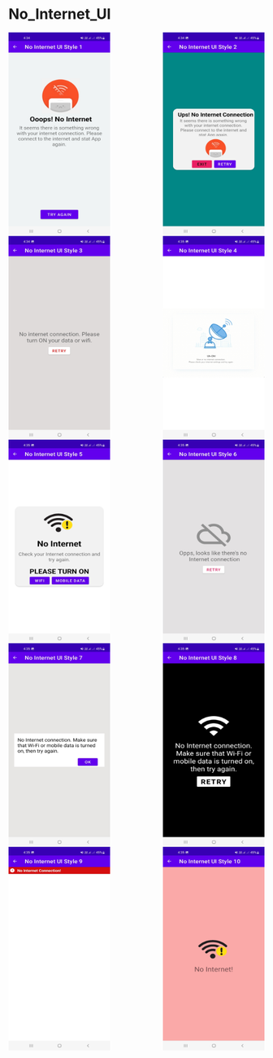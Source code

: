 # No_Internet_UI

<div style="display: flex; flex-wrap: wrap; justify-content: space-between;">
    <img src="/image/ss1.jpg" alt="UI Design" style="width: 200px; height: 400px;">
    <img src="/image/ss2.jpg" alt="UI Design" style="width: 200px; height: 400px;">
    <img src="/image/ss3.jpg" alt="UI Design" style="width: 200px; height: 400px;">
    <img src="/image/ss4.jpg" alt="UI Design" style="width: 200px; height: 400px;">
</div>

<div style="display: flex; flex-wrap: wrap; justify-content: space-between;">
    <img src="/image/ss5.jpg" alt="UI Design" style="width: 200px; height: 400px;">
    <img src="/image/ss6.jpg" alt="UI Design" style="width: 200px; height: 400px;">
    <img src="/image/ss7.jpg" alt="UI Design" style="width: 200px; height: 400px;">
    <img src="/image/ss8.jpg" alt="UI Design" style="width: 200px; height: 400px;">
</div>

<div style="display: flex; flex-wrap: wrap; justify-content: space-between;">
    <img src="/image/ss9.jpg" alt="UI Design" style="width: 200px; height: 400px;">
    <img src="/image/ss10.jpg" alt="UI Design" style="width: 200px; height: 400px;">
</div>
